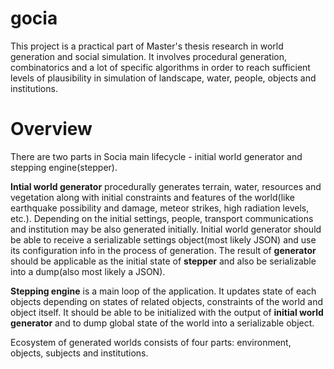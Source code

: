 # gocia
This project is a practical part of Master's thesis research in world generation and social simulation. It involves procedural generation, combinatorics and a lot of specific algorithms in order to reach sufficient levels of plausibility in simulation of landscape, water, people, objects and institutions.

# Overview
There are two parts in Socia main lifecycle - initial world generator and stepping engine(stepper). 

**Intial world generator** procedurally generates terrain, water, resources and vegetation along with initial constraints and features of the world(like earthquake possibility and damage, meteor strikes, high radiation levels, etc.). Depending on the initial settings, people, transport communications and institution may be also generated initially. Initial world generator should be able to receive a serializable settings object(most likely JSON) and use its configuration info in the process of generation. The result of **generator** should be applicable as the initial state of **stepper** and also be serializable into a dump(also most likely a JSON).

**Stepping engine** is a main loop of the application. It updates state of each objects depending on states of related objects, constraints of the world and object itself. It should be able to be initialized with the output of **initial world generator** and to dump global state of the world into a serializable object.

Ecosystem of generated worlds consists of four parts: environment, objects, subjects and institutions.
